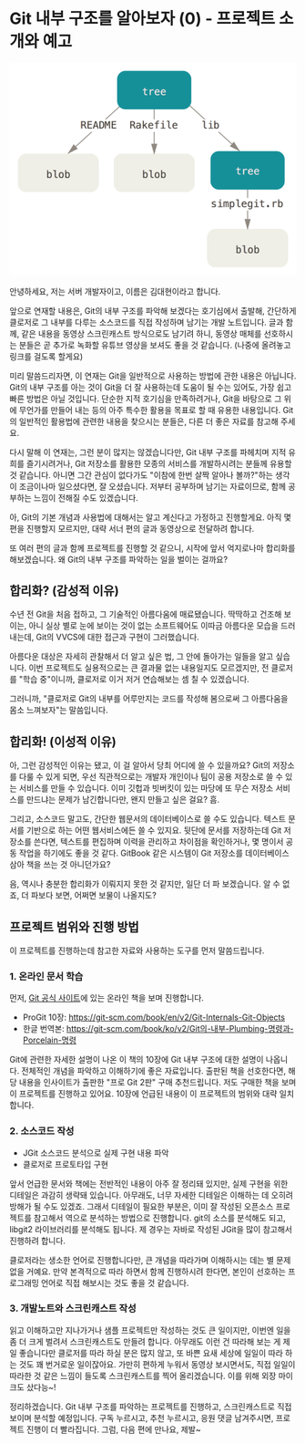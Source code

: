 # Git 내부 구조를 알아보자 (0) - 프로젝트 소개와 예고

![](doc/img/data-model-1.png)

안녕하세요, 저는 서버 개발자이고, 이름은 김대현이라고 합니다.

앞으로 연재할 내용은, Git의 내부 구조를 파악해 보겠다는 호기심에서 출발해, 간단하게 클로저로 그 내부를 다루는 소스코드를 직접 작성하며 남기는 개발 노트입니다. 글과 함께, 같은 내용을 동영상 스크린캐스트 방식으로도 남기려 하니, 동영상 매체를 선호하시는 분들은 곧 추가로 녹화할 유튜브 영상을 보셔도 좋을 것 같습니다. (나중에 올려놓고 링크를 걸도록 할게요)

미리 말씀드리자면, 이 연재는 Git을 일반적으로 사용하는 방법에 관한 내용은 아닙니다. Git의 내부 구조를 아는 것이 Git을 더 잘 사용하는데 도움이 될 수는 있어도, 가장 쉽고 빠른 방법은 아닐 것입니다. 단순한 지적 호기심을 만족하려거나, Git을 바탕으로 그 위에 무언가를 만들어 내는 등의 아주 특수한 활용을 목표로 할 때 유용한 내용입니다. Git의 일반적인 활용법에 관련한 내용을 찾으시는 분들은, 다른 더 좋은 자료를 참고해 주세요.

다시 말해 이 연재는, 그런 분이 많지는 않겠습니다만, Git 내부 구조를 파헤치며 지적 유희를 즐기시려거나, Git 저장소를 활용한 모종의 서비스를 개발하시려는 분들께 유용할 것 같습니다. 아니면 그간 관심이 없다가도 "이참에 한번 살짝 알아나 볼까?"하는 생각이 조금이나마 일으셨다면, 잘 오셨습니다. 저부터 공부하며 남기는 자료이므로, 함께 공부하는 느낌이 전해질 수도 있겠습니다.

아, Git의 기본 개념과 사용법에 대해서는 알고 계신다고 가정하고 진행할게요. 아직 몇 편을 진행할지 모르지만, 대략 서너 편의 글과 동영상으로 전달하려 합니다.

또 여러 편의 글과 함께 프로젝트를 진행할 것 같으니, 시작에 앞서 억지로나마 합리화를 해보겠습니다. 왜 Git의 내부 구조를 파악하는 일을 벌이는 걸까요?

## 합리화? (감성적 이유)

수년 전 Git을 처음 접하고, 그 기술적인 아름다움에 매료됐습니다. 딱딱하고 건조해 보이는, 아니 실상 별로 눈에 보이는 것이 없는 소프트웨어도 이따금 아름다운 모습을 드러내는데, Git의 VVCS에 대한 접근과 구현이 그러했습니다.

아름다운 대상은 자세히 관찰해서 더 알고 싶은 법, 그 안에 돌아가는 일들을 알고 싶습니다. 이번 프로젝트도 실용적으로는 큰 결과물 없는 내용일지도 모르겠지만, 전 클로저를 "학습 중"이니까, 클로저로 이거 저거 연습해보는 셈 칠 수 있겠습니다.

그러니까, "클로저로 Git의 내부를 어루만지는 코드를 작성해 봄으로써 그 아름다움을 몸소 느껴보자"는 말씀입니다.

## 합리화! (이성적 이유)

아, 그런 감성적인 이유는 됐고, 이 걸 알아서 당최 어디에 쓸 수 있을까요? Git의 저장소를 다룰 수 있게 되면, 우선 직관적으로는 개발자 개인이나 팀이 공용 저장소로 쓸 수 있는 서비스를 만들 수 있습니다. 이미 깃헙과 빗버킷이 있는 마당에 또 무슨 저장소 서비스를 만드냐는 문제가 남긴합니다만, 왠지 만들고 싶은 걸요? 흠.

그리고, 소스코드 말고도, 간단한 웹문서의 데이터베이스로 쓸 수도 있습니다. 텍스트 문서를 기반으로 하는 어떤 웹서비스에든 쓸 수 있지요. 뒷단에 문서를 저장하는데 Git 저장소를 쓴다면, 텍스트를 편집하며 이력을 관리하고 차이점을 확인하거나, 몇 명이서 공동 작업을 하기에도 좋을 것 같다. GitBook 같은 시스템이 Git 저장소를 데이터베이스 삼아 책을 쓰는 것 아니던가요?

음, 역시나 충분한 합리화가 이뤄지지 못한 것 같지만, 일단 더 파 보겠습니다. 알 수 없죠, 더 파보다 보면, 어쩌면 보물이 나올지도?

## 프로젝트 범위와 진행 방법

이 프로젝트를 진행하는데 참고한 자료와 사용하는 도구를 먼저 말씀드립니다.

### 1. 온라인 문서 학습

먼저, [Git 공식 사이트](https://git-scm.com)에 있는 온라인 책을 보며 진행합니다.

* ProGit 10장: <https://git-scm.com/book/en/v2/Git-Internals-Git-Objects>
* 한글 번역본: <https://git-scm.com/book/ko/v2/Git의-내부-Plumbing-명령과-Porcelain-명령>

Git에 관련한 자세한 설명이 나온 이 책의 10장에 Git 내부 구조에 대한 설명이 나옵니다. 전체적인 개념을 파악하고 이해하기에 좋은 자료입니다. 출판된 책을 선호한다면, 해당 내용을 인사이트가 출판한 "프로 Git 2판" 구매 추천드립니다. 저도 구매한 책을 보며 이 프로젝트를 진행하고 있어요. 10장에 언급된 내용이 이 프로젝트의 범위와 대략 일치합니다.

### 2. 소스코드 작성

* JGit 소스코드 분석으로 실제 구현 내용 파악
* 클로저로 프로토타입 구현

앞서 언급한 문서와 책에는 전반적인 내용이 아주 잘 정리돼 있지만, 실제 구현을 위한 디테일은 과감히 생략돼 있습니다. 아무래도, 너무 자세한 디테일은 이해하는 데 오히려 방해가 될 수도 있겠죠. 그래서 디테일이 필요한 부분은, 이미 잘 작성된 오픈소스 프로젝트를 참고해서 역으로 분석하는 방법으로 진행합니다. git의 소스를 분석해도 되고, libgit2 라이브러리를 분석해도 됩니다. 제 경우는 자바로 작성된 JGit을 많이 참고해서 진행하려 합니다.

클로저라는 생소한 언어로 진행합니다만, 큰 개념을 따라가며 이해하시는 데는 별 문제없을 거예요. 만약 본격적으로 따라 하면서 함께 진행하시려 한다면, 본인이 선호하는 프로그래밍 언어로 직접 해보시는 것도 좋을 것 같습니다.

### 3. 개발노트와 스크린캐스트 작성

읽고 이해하고만 지나가거나 샘플 프로젝트만 작성하는 것도 큰 일이지만, 이번엔 일을 좀 더 크게 벌려서 스크린캐스트도 만들려 합니다. 아무래도 이런 건 따라해 보는 게 제일 좋습니다만 클로저를 따라 하실 분은 많지 않고, 또 바쁜 요새 세상에 일일이 따라 하는 것도 꽤 번거로운 일이잖아요. 가만히 편하게 누워서 동영상 보시면서도, 직접 일일이 따라한 것 같은 느낌이 들도록 스크린캐스트를 찍어 올리겠습니다. 이를 위해 외장 마이크도 샀다능~!

정리하겠습니다. Git 내부 구조를 파악하는 프로젝트를 진행하고, 스크린캐스트로 직접 보이며 분석할 예정입니다. 구독 누르시고, 추천 누르시고, 응원 댓글 남겨주시면, 프로젝트 진행이 더 빨라집니다. 그럼, 다음 편에 만나요, 제발~
